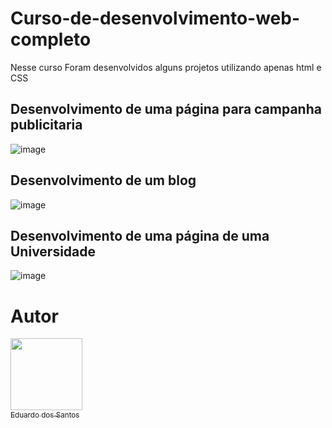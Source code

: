# Curso-de-desenvolvimento-web-completo
Nesse curso Foram desenvolvidos alguns projetos utilizando apenas html e CSS

## Desenvolvimento de uma página para campanha publicitaria
![image](https://user-images.githubusercontent.com/37030387/204661203-24c00b60-50a6-4a29-972a-6fdb3ef9f705.png)

## Desenvolvimento de um blog
![image](https://user-images.githubusercontent.com/37030387/204664074-716d276a-1154-4af0-a70b-b98cc9662740.png)

## Desenvolvimento de uma página de uma Universidade
![image](https://user-images.githubusercontent.com/37030387/204664617-737c3283-0161-4cec-be8c-88b1808302e9.png)


# Autor

 [<img src="https://avatars.githubusercontent.com/u/37030387?s=400&u=fcf5e6893710bee598bead4310834965df74a88a&v=4" width=115><br><sub>Eduardo dos Santos</sub>](https://github.com/Eduh06)
